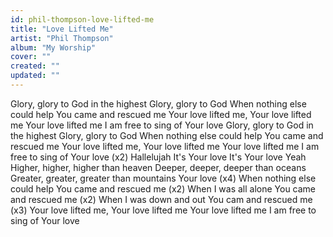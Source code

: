 ```yaml
---
id: phil-thompson-love-lifted-me
title: "Love Lifted Me"
artist: "Phil Thompson"
album: "My Worship"
cover: ""
created: ""
updated: ""
---
```


Glory, glory to God in the highest
Glory, glory to God
When nothing else could help
You came and rescued me
Your love lifted me, Your love lifted me
Your love lifted me
I am free to sing of Your love
Glory, glory to God in the highest
Glory, glory to God
When nothing else could help
You came and rescued me
Your love lifted me, Your love lifted me
Your love lifted me
I am free to sing of Your love
(x2)
Hallelujah
It's Your love
It's Your love
Yeah
Higher, higher, higher than heaven
Deeper, deeper, deeper than oceans
Greater, greater, greater than mountains
Your love
(x4)
When nothing else could help
You came and rescued me
(x2)
When I was all alone
You came and rescued me
(x2)
When I was down and out
You cam and rescued me
(x3)
Your love lifted me, Your love lifted me
Your love lifted me
I am free to sing of Your love